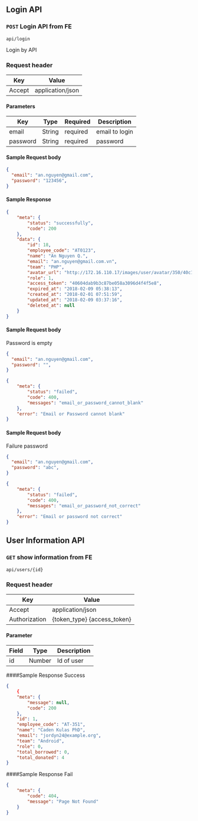 ## Login API

### `POST` Login API from FE
```
api/login
```
Login by API

### Request header
|Key|Value|
|---|---|
| Accept | application/json |

#### Parameters
| Key | Type | Required | Description |
|---|---|---|---|
| email | String | required | email to login |
| password | String | required | password |

#### Sample Request body
```json
{
  "email": "an.nguyen@gmail.com",
  "password": "123456",
}
```

#### Sample Response
```json
{
    "meta": {
        "status": "successfully",
        "code": 200
    },
    "data": {
        "id": 18,
        "employee_code": "AT0123",
        "name": "An Nguyen Q.",
        "email": "an.nguyen@gmail.com.vn",
        "team": "PHP",
        "avatar_url": "http://172.16.110.17/images/user/avatar/350/40c1fc7286.png",
        "role": 1,
        "access_token": "40604dab9b3c87be058a3096d4f4f5e8",
        "expired_at": "2018-02-09 05:38:13",
        "created_at": "2018-02-01 07:51:59",
        "updated_at": "2018-02-09 03:37:16",
        "deleted_at": null
    }
}
```
#### Sample Request body
Password is empty
```json
{
  "email": "an.nguyen@gmail.com",
  "password": "",
}
```

```json
{
    "meta": {
        "status": "failed",
        "code": 400,
        "messages": "email_or_password_cannot_blank"
    },
    "error": "Email or Password cannot blank"
}
```
#### Sample Request body
Failure password 
```json
{
  "email": "an.nguyen@gmail.com",
  "password": "abc",
}
```
```json
{
    "meta": {
        "status": "failed",
        "code": 400,
        "messages": "email_or_password_not_correct"
    },
    "error": "Email or password not correct"
}
```

## User Information API
### `GET` show information from FE
```
api/users/{id}
```
### Request header
|Key|Value|
|---|---|
| Accept | application/json |
|Authorization|{token_type} {access_token}|

#### Parameter
| Field | Type | Description |
|-------|------|-------------|
| id | Number | Id of user |

####Sample Response Success
```json
{
    {
    "meta": {
        "message": null,
        "code": 200
    },
    "id": 1,
    "employee_code": "AT-351",
    "name": "Caden Kulas PhD",
    "email": "jordyn24@example.org",
    "team": "Android",
    "role": 0,
    "total_borrowed": 0,
    "total_donated": 4
}
```
####Sample Response Fail
```json
{
    "meta": {
        "code": 404,
        "message": "Page Not Found"
    }
}
```
